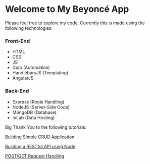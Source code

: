 Welcome to My Beyoncé App
=========================

Please feel free to explore my code. Currently this is made using the following technologies:

### Front-End
- HTML
- CSS
- JS
- Gulp (Automation)
- HandlebarsJS (Templating)
- AngularJS

### Back-End
- Express (Route Handling)
- NodeJS (Server-Side Code)
- MongoDB (Database)
- mLab (Data Hosting)

Big Thank You to the following tutorials:

[Building Simple CRUD Application](https://zellwk.com/blog/crud-express-mongodb/)

[Building a RESTful API using Node](https://scotch.io/tutorials/build-a-restful-api-using-node-and-express-4)

[POST/GET Request Handling](https://www.hacksparrow.com/post-get-request-handling-in-node-js-express.html)